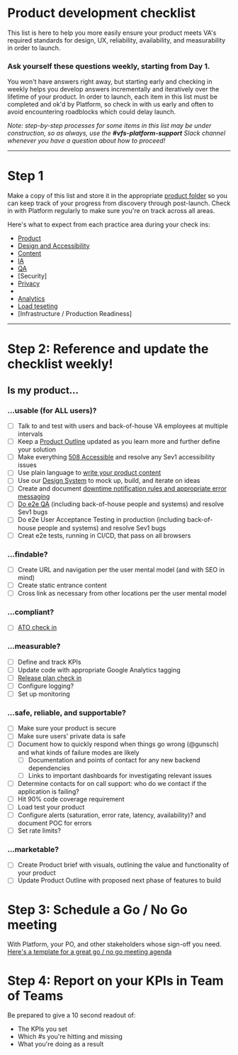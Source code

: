 # Product development checklist

This list is here to help you more easily ensure your product meets VA's required standards for design, UX, reliability, availability, and measurability in order to launch.

### Ask yourself these questions weekly, starting from Day 1.

You won't have answers right away, but starting early and checking in weekly helps you develop answers incrementally and iteratively over the lifetime of your product. In order to launch, each item in this list must be completed and ok'd by Platform, so check in with us early and often to avoid encountering roadblocks which could delay launch.

_Note: step-by-step processes for some items in this list may be under construction, so as always, use the **#vfs-platform-support** Slack channel whenever you have a question about how to proceed!_

---

# Step 1

Make a copy of this list and store it in the appropriate [product folder](https://github.com/department-of-veterans-affairs/va.gov-team/tree/master/products) so you can keep track of your progress from discovery through post-launch. Check in with Platform regularly to make sure you're on track across all areas.

Here's what to expect from each practice area during your check ins:
  - [Product]()
  - [Design and Accessibility]()
  - [Content]()
  - [IA](https://github.com/department-of-veterans-affairs/va.gov-team/blob/master/platform/information-architecture/working-with-ia.md)
  - [QA]()
  - [Security]
  - [Privacy]()
  - []()
  - [Analytics]()
  - [Load teseting]()
  - [Infrastructure / Production Readiness]

---

# Step 2: Reference and update the checklist weekly!

## Is my product...

### ...usable (for ALL users)?

- [ ] Talk to and test with users and back-of-house VA employees at multiple intervals
- [ ] Keep a [Product Outline](https://github.com/department-of-veterans-affairs/va.gov-team/blob/34add7c7b3d558158ccf3f599e79c2380076481c/platform/product-management/product-outline-template.md) updated as you learn more and further define your solution
- [ ] Make everything [508 Accessible](https://github.com/department-of-veterans-affairs/va.gov-team/blob/master/platform/accessibility/508-request-prelaunch-review.md) and resolve any Sev1 accessibility issues
- [ ] Use plain language to [write your product content](https://design.va.gov/content-style-guide/)
- [ ] Use our [Design System](https://design.va.gov/) to mock up, build, and iterate on ideas
- [ ] Create and document [downtime notification rules and appropriate error messaging](https://design.va.gov/patterns/messaging-error-messages)
- [ ] [Do e2e QA](https://github.com/department-of-veterans-affairs/va.gov-team/blob/master/platform/quality-assurance/README.md) (including back-of-house people and systems) and resolve Sev1 bugs
- [ ] Do e2e User Acceptance Testing in production (including back-of-house people and systems) and resolve Sev1 bugs
- [ ] Creat e2e tests, running in CI/CD, that pass on all browsers

### ...findable?

- [ ] Create URL and navigation per the user mental model (and with SEO in mind)
- [ ] Create static entrance content
- [ ] Cross link as necessary from other locations per the user mental model

### ...compliant?

- [ ] [ATO check in](https://github.com/department-of-veterans-affairs/va.gov-vfs-teams/blob/master/Request-Reviews/request-ato-reviews.md)

### ...measurable?

- [ ] Define and track KPIs
- [ ] Update code with appropriate Google Analytics tagging
- [ ] [Release plan check in](https://github.com/department-of-veterans-affairs/va.gov-team/blob/97759a81a47c73da8bf03e35f3a13bb3c689d18b/platform/product-management/release-plan-template.md)
- [ ] Configure logging?
- [ ] Set up monitoring

### ...safe, reliable, and supportable?

- [ ] Make sure your product is secure
- [ ] Make sure users' private data is safe
- [ ] Document how to quickly respond when things go wrong (@gunsch) and what kinds of failure modes are likely
    - [ ]   Documentation and points of contact for any new backend dependencies
    - [ ]   Links to important dashboards for investigating relevant issues
- [ ] Determine contacts for on call support: who do we contact if the application is failing?
- [ ] Hit 90% code coverage requirement
- [ ] Load test your product
- [ ] Configure alerts (saturation, error rate, latency, availability)? and document POC for errors
- [ ] Set rate limits?

### ...marketable?
- [ ] Create Product brief with visuals, outlining the value and functionality of your product
- [ ] Update Product Outline with proposed next phase of features to build

# Step 3: Schedule a Go / No Go meeting

With Platform, your PO, and other stakeholders whose sign-off you need. [Here's a template for a great go / no go meeting agenda](https://github.com/department-of-veterans-affairs/va.gov-team/blob/master/platform/product-management/go-no-go-meeting-template.md)

# Step 4: Report on your KPIs in Team of Teams

Be prepared to give a 10 second readout of:
- The KPIs you set
- Which #s you're hitting and missing
- What you're doing as a result

